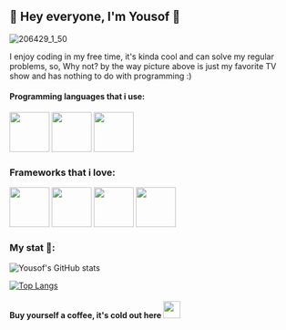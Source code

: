 ## 🤠 Hey everyone, I'm Yousof 👋

![206429_1_50](https://user-images.githubusercontent.com/93007857/201488100-1f989142-e476-44b8-a02e-83f2e9974a8a.jpg)

I enjoy coding in my free time, it's kinda cool and can solve my regular problems, so, Why not? by the way picture above is just my favorite TV show and has nothing to do with programming :)

#### Programming languages that i use:

<img src="https://cdn.jsdelivr.net/npm/programming-languages-logos/src/python/python.png" height="70">          <img src="https://upload.wikimedia.org/wikipedia/commons/7/7e/Dart-logo.png" height="70">          <img src="https://upload.wikimedia.org/wikipedia/commons/thumb/7/73/Ruby_logo.svg/1024px-Ruby_logo.svg.png" height="70">


### Frameworks that i love:

<img src="https://gitlab.com/uploads/-/system/project/avatar/24625030/django-icon-0.png" height="70">          <img src="https://seeklogo.com/images/F/flutter-logo-5086DD11C5-seeklogo.com.png" height="70">          <img src="https://cdn.worldvectorlogo.com/logos/fastapi.svg" height="70">          <img src="https://storage.googleapis.com/indie-hackers.appspot.com/group-icons/ruby-on-rails/PWairgiOpneHvkGJri7RVbtORKI2" height="70">


### My stat 🤔:

![Yousof's GitHub stats](https://github-readme-stats.vercel.app/api?username=YOUSSSOF&show_icons=true&theme=dracula)

[![Top Langs](https://github-readme-stats.vercel.app/api/top-langs/?username=YOUSSSOF&theme=dracula)](https://github.com/anuraghazra/github-readme-stats)

#### Buy yourself a coffee, it's cold out here <img src="https://upload.wikimedia.org/wikipedia/commons/thumb/6/6d/Coffee_cup_flat.svg/1200px-Coffee_cup_flat.svg.png" height="30">
